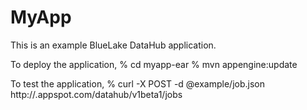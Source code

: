 MyApp
=============================

This is an example BlueLake DataHub application.

To deploy the application,
% cd myapp-ear
% mvn appengine:update

To test the application,
% curl -X POST -d @example/job.json http://<appname>.appspot.com/datahub/v1beta1/jobs
